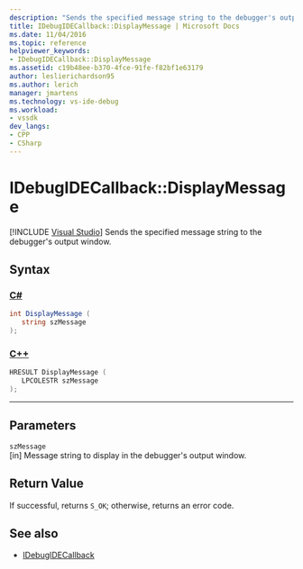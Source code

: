 ```yaml
---
description: "Sends the specified message string to the debugger's output window."
title: IDebugIDECallback::DisplayMessage | Microsoft Docs
ms.date: 11/04/2016
ms.topic: reference
helpviewer_keywords:
- IDebugIDECallback::DisplayMessage
ms.assetid: c19b48ee-b370-4fce-91fe-f82bf1e63179
author: leslierichardson95
ms.author: lerich
manager: jmartens
ms.technology: vs-ide-debug
ms.workload:
- vssdk
dev_langs:
- CPP
- CSharp
---
```

# IDebugIDECallback::DisplayMessage

 [!INCLUDE [Visual Studio](~/includes/applies-to-version/vs-windows-only.md)]
Sends the specified message string to the debugger's output window.

## Syntax

### [C#](#tab/csharp)
```csharp
int DisplayMessage (
   string szMessage
);
```
### [C++](#tab/cpp)
```cpp
HRESULT DisplayMessage (
   LPCOLESTR szMessage
);
```
---

## Parameters
`szMessage`\
[in] Message string to display in the debugger's output window.

## Return Value
 If successful, returns `S_OK`; otherwise, returns an error code.

## See also
- [IDebugIDECallback](../../../extensibility/debugger/reference/idebugidecallback.md)
